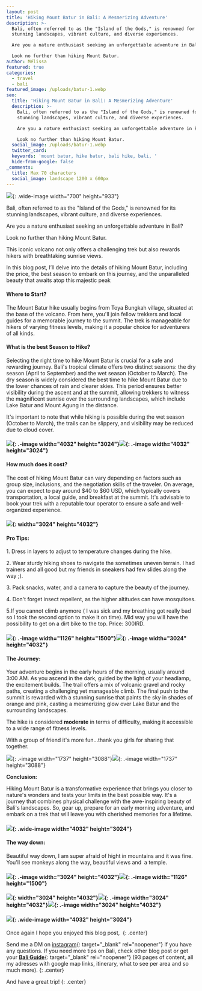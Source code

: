 ```yaml
---
layout: post
title: 'Hiking Mount Batur in Bali: A Mesmerizing Adventure'
description: >-
  Bali, often referred to as the "Island of the Gods," is renowned for its
  stunning landscapes, vibrant culture, and diverse experiences.

  Are you a nature enthusiast seeking an unforgettable adventure in Bali? 

  Look no further than hiking Mount Batur. 
author: Mélissa
featured: true
categories:
  - travel
  - bali
featured_image: /uploads/batur-1.webp
seo:
  title: 'Hiking Mount Batur in Bali: A Mesmerizing Adventure'
  description: >-
    Bali, often referred to as the "Island of the Gods," is renowned for its
    stunning landscapes, vibrant culture, and diverse experiences.

    Are you a nature enthusiast seeking an unforgettable adventure in Bali? 

    Look no further than hiking Mount Batur. 
  social_image: /uploads/batur-1.webp
  twitter_card:
  keywords: 'mount batur, hike batur, bali hike, bali, '
  hide-from-google: false
_comments:
  title: Max 70 characters
  social_image: landscape 1200 x 600px
---
```

![](/uploads/batur-1.webp){: .wide-image width="700" height="933"}

Bali, often referred to as the "Island of the Gods," is renowned for its stunning landscapes, vibrant culture, and diverse experiences.

Are you a nature enthusiast seeking an unforgettable adventure in Bali?

Look no further than hiking Mount Batur.

This iconic volcano not only offers a challenging trek but also rewards hikers with breathtaking sunrise views.

In this blog post, I’ll delve into the details of hiking Mount Batur, including the price, the best season to embark on this journey, and the unparalleled beauty that awaits atop this majestic peak

#### Where to Start?

The Mount Batur hike usually begins from Toya Bungkah village, situated at the base of the volcano. From here, you'll join fellow trekkers and local guides for a memorable journey to the summit. The trek is manageable for hikers of varying fitness levels, making it a popular choice for adventurers of all kinds.

#### What is the best Season to Hike?

Selecting the right time to hike Mount Batur is crucial for a safe and rewarding journey. Bali's tropical climate offers two distinct seasons: the dry season (April to September) and the wet season (October to March). The dry season is widely considered the best time to hike Mount Batur due to the lower chances of rain and clearer skies. This period ensures better visibility during the ascent and at the summit, allowing trekkers to witness the magnificent sunrise over the surrounding landscapes, which include Lake Batur and Mount Agung in the distance.

It's important to note that while hiking is possible during the wet season (October to March), the trails can be slippery, and visibility may be reduced due to cloud cover.

#### ![](/uploads/img-0342.webp){: .-image width="4032" height="3024"}![](/uploads/img-0347.webp){: .-image width="4032" height="3024"}

#### How much does it cost?

The cost of hiking Mount Batur can vary depending on factors such as group size, inclusions, and the negotiation skills of the traveler. On average, you can expect to pay around $40 to $60 USD, which typically covers transportation, a local guide, and breakfast at the summit. It's advisable to book your trek with a reputable tour operator to ensure a safe and well-organized experience.

#### ![](/uploads/batur-2.webp){: width="3024" height="4032"}



#### Pro Tips:

1\. Dress in layers to adjust to temperature changes during the hike.

2\. Wear sturdy hiking shoes to navigate the sometimes uneven terrain. I had trainers and all good but my friends in sneakers had few slides along the way ;).&nbsp;

3\. Pack snacks, water, and a camera to capture the beauty of the journey.

4\. Don't forget insect repellent, as the higher altitudes can have mosquitoes.

5\.If you cannot climb anymore ( I was sick and my breathing got really bad so I took the second option to make it on time). Mid way you will have the possibility to get on a dirt bike to the top. Price: 300IRD.

#### ![](/uploads/batur-4.webp){: .-image width="1126" height="1500"}![](/uploads/batur-5.webp){: .-image width="3024" height="4032"}



#### The Journey:

Your adventure begins in the early hours of the morning, usually around 3:00 AM. As you ascend in the dark, guided by the light of your headlamp, the excitement builds. The trail offers a mix of volcanic gravel and rocky paths, creating a challenging yet manageable climb. The final push to the summit is rewarded with a stunning sunrise that paints the sky in shades of orange and pink, casting a mesmerizing glow over Lake Batur and the surrounding landscapes.

The hike is considered **moderate** in terms of difficulty, making it accessible to a wide range of fitness levels.

With a group of friend it's more fun…thank you girls for sharing that together.

![](/uploads/img-0406.webp){: .-image width="1737" height="3088"}![](/uploads/img-0402.webp){: .-image width="1737" height="3088"}

**Conclusion:**

Hiking Mount Batur is a transformative experience that brings you closer to nature's wonders and tests your limits in the best possible way. It's a journey that combines physical challenge with the awe-inspiring beauty of Bali's landscapes. So, gear up, prepare for an early morning adventure, and embark on a trek that will leave you with cherished memories for a lifetime.

#### ![](/uploads/batur-3.webp){: .wide-image width="4032" height="3024"}

#### The way down:

Beautiful way down, I am super afraid of hight in mountains and it was fine. You'll see monkeys along the way, beautiful views and&nbsp; a temple.

#### ![](/uploads/img-0442.webp){: .-image width="3024" height="4032"}![](/uploads/b55c7142-53b8-4b57-bcbc-38913c7d9fd7.jpg){: .-image width="1126" height="1500"}

#### ![](/uploads/img-0425.webp){: width="3024" height="4032"}![](/uploads/img-0441.webp){: .-image width="3024" height="4032"}![](/uploads/img-0459.webp){: .-image width="3024" height="4032"}

#### ![](/uploads/img-0486.webp){: .wide-image width="4032" height="3024"}

Once again I hope you enjoyed this blog post,&nbsp;
{: .center}

Send me a DM on&nbsp;[instagram](https://www.instagram.com/nomadedreamer/){: target="_blank" rel="noopener"}&nbsp;if you have any questions. If you need more tips on Bali, check other blog post or get your&nbsp;[**Bali Guide**](https://nomadedreamer.gumroad.com/l/baliguide){: target="_blank" rel="noopener"}&nbsp;(93 pages of content, all my adresses with google map links, itinerary, what to see per area and so much more).
{: .center}

And have a great trip!
{: .center}